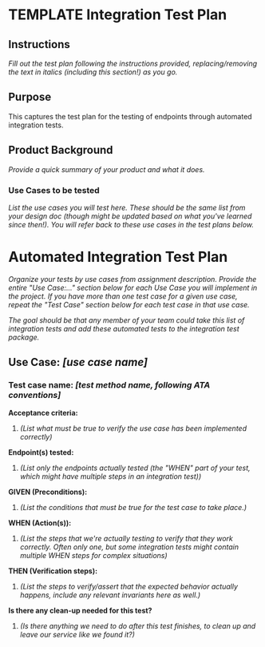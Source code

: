 # TEMPLATE Integration Test Plan

## Instructions

*Fill out the test plan following the instructions provided, replacing/removing the text in italics (including this section!) as you go.*

## Purpose

This captures the test plan for the testing of endpoints through automated integration tests.

## Product Background

*Provide a quick summary of your product and what it does.*

### Use Cases to be tested

*List the use cases you will test here. These should be the same list from your
design doc (though might be updated based on what you've learned since
then!). You will refer back to these use cases in the test plans below.*

# Automated Integration Test Plan

*Organize your tests by use cases from assignment description. Provide the
entire "Use Case:..." section below for each Use Case you will implement
in the project. If you have more than one test case for a given use
case, repeat the "Test Case" section below for each test case in that
use case.*

*The goal should be that any member of your team could take this list of
integration tests and add these automated tests to the integration test
package.*

## Use Case: *[use case name]*

### **Test case name: *[test method name, following ATA conventions]***

**Acceptance criteria:**

1. *(List what must be true to verify the use case has been implemented
   correctly)*

**Endpoint(s) tested:**

1. *(List only the endpoints actually tested (the "WHEN" part of your
   test, which might have multiple steps in an integration test))*

**GIVEN (Preconditions):**

1. *(List the conditions that must be true for the test case to take
   place.)*

**WHEN (Action(s)):**

1. *(List the steps that we're actually testing to verify that they work
   correctly. Often only one, but some integration tests might contain
   multiple WHEN steps for complex situations)*

**THEN (Verification steps):**

1. *(List the steps to verify/assert that the expected behavior actually
   happens, include any relevant invariants here as well.)*

**Is there any clean-up needed for this test?**

1. *(Is there anything we need to do after this test finishes, to clean
   up and leave our service like we found it?)*
